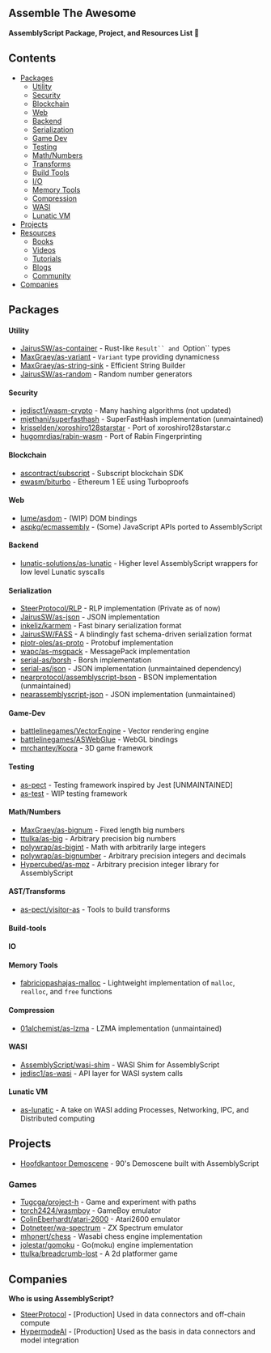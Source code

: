 ## Assemble The Awesome

**AssemblyScript Package, Project, and Resources List 🚀**
## Contents

- [Packages](#packages)
    - [Utility](#utility)
    - [Security](#security)
    - [Blockchain](#blockchain)
    - [Web](#web)
    - [Backend](#backend)
    - [Serialization](#serialization)
    - [Game Dev](#game-dev)
    - [Testing](#testing)
    - [Math/Numbers](#math-numbers)
    - [Transforms](#transforms)
    - [Build Tools](#build-tools)
    - [I/O](#io)
    - [Memory Tools](#memory-tools)
    - [Compression](#compression)
    - [WASI](#wasi)
    - [Lunatic VM](#lunatic-vm)
- [Projects](#projects)
- [Resources](#resources)
    - [Books](#books)
    - [Videos](#videos)
    - [Tutorials](#tutorials)
    - [Blogs](#blogs)
    - [Community](#community)
- [Companies](#companies)

## Packages
#### Utility
- [JairusSW/as-container](https://github.com/JairusSW/assemble-the-awesome) - Rust-like `Result`` and `Option`` types
- [MaxGraey/as-variant](https://github.com/MaxGraey/as-variant) - `Variant` type providing dynamicness
- [MaxGraey/as-string-sink](https://github.com/MaxGraey/as-string-sink) - Efficient String Builder
- [JairusSW/as-random](https://github.com/MaxGraey/as-random) - Random number generators
#### Security
- [jedisct1/wasm-crypto](https://github.com/jedisct1/wasm-crypto) - Many hashing algorithms (not updated)
- [mjethani/superfasthash](https://github.com/mjethani/superfasthash) - SuperFastHash implementation (unmaintained)
- [krisselden/xoroshiro128starstar](https://github.com/krisselden/xoroshiro128starstar) - Port of xoroshiro128starstar.c
- [hugomrdias/rabin-wasm](https://github.com/hugomrdias/rabin-wasm) - Port of Rabin Fingerprinting
#### Blockchain
- [ascontract/subscript](https://github.com/ascontract/subscript) - Subscript blockchain SDK
- [ewasm/biturbo](https://github.com/ewasm/biturbo) - Ethereum 1 EE using Turboproofs
#### Web
- [lume/asdom](https://github.com/lume/asdom) - (WIP) DOM bindings
- [aspkg/ecmassembly](https://github.com/aspkg/ecmassembly) - (Some) JavaScript APIs ported to AssemblyScript
#### Backend
- [lunatic-solutions/as-lunatic](https://github.com/lunatic-solutions/as-lunatic) - Higher level AssemblyScript wrappers for low level Lunatic syscalls
#### Serialization
- [SteerProtocol/RLP](https://github.com/SteerProtocol/rlp) - RLP implementation (Private as of now)
- [JairusSW/as-json](https://github.com/JairusSW/as-json) - JSON implementation
- [inkeliz/karmem](https://github.com/inkeliz/karmem) - Fast binary serialization format
- [JairusSW/FASS](https://github.com/JairusSW/fass) - A blindingly fast schema-driven serialization format
- [piotr-oles/as-proto](https://github.com/piotr-oles/as-proto) - Protobuf implementation
- [wapc/as-msgpack](https://github.com/wapc/as-msgpack) - MessagePack implementation
- [serial-as/borsh](https://github.com/gagdiez/serial-as/tree/main/borsh) - Borsh implementation
- [serial-as/json](https://github.com/gagdiez/serial-as/tree/main/json) - JSON implementation (unmaintained dependency)
- [nearprotocol/assemblyscript-bson](https://github.com/nearprotocol/assemblyscript-bson) - BSON implementation (unmaintained)
- [nearassemblyscript-json](https://github.com/near/assemblyscript-json) - JSON implementation (unmaintained)
#### Game-Dev
- [battlelinegames/VectorEngine](https://github.com/battlelinegames/VectorEngine) - Vector rendering engine
- [battlelinegames/ASWebGlue](https://github.com/battlelinegames/ASWebGLue) - WebGL bindings
- [mrchantey/Koora](https://github.com/mrchantey/koora) - 3D game framework
#### Testing
- [as-pect](https://github.com/jtenner/as-pect) - Testing framework inspired by Jest [UNMAINTAINED]
- [as-test](https://github.com/JairusSW/as-test) - WIP testing framework
#### Math/Numbers
- [MaxGraey/as-bignum](https://github.com/MaxGraey/as-bignum) - Fixed length big numbers
- [ttulka/as-big](https://github.com/ttulka/as-big) - Arbitrary precision big numbers
- [polywrap/as-bigint](https://github.com/polywrap/as-bigint) - Math with arbitrarily large integers
- [polywrap/as-bignumber](https://github.com/polywrap/as-bignumber) - Arbitrary precision integers and decimals
- [Hypercubed/as-mpz](https://github.com/Hypercubed/as-mpz) - Arbitrary precision integer library for AssemblyScript

#### AST/Transforms
- [as-pect/visitor-as](https://github.com/as-pect/visitor-as) - Tools to build transforms
#### Build-tools
#### IO
#### Memory Tools
- [fabriciopashajas-malloc](https://github.com/fabriciopashaj/as-malloc) - Lightweight implementation of `malloc`, `realloc`, and `free` functions
#### Compression
- [01alchemist/as-lzma](https://github.com/01alchemist/AS-LZMA) - LZMA implementation (unmaintained)
#### WASI
- [AssemblyScript/wasi-shim](https://github.com/AssemblyScript/wasi-shim) - WASI Shim for AssemblyScript
- [jedisc1/as-wasi](https://github.com/jedisct1/as-wasi) - API layer for WASI system calls
#### Lunatic VM
- [as-lunatic](https://github.com/lunatic-solutions/as-lunatic) - A take on WASI adding Processes, Networking, IPC, and Distributed computing
## Projects
- [Hoofdkantoor Demoscene](https://wasm-demo.codument.com/demo.html) - 90's Demoscene built with AssemblyScript
### Games
- [Tugcga/project-h](https://github.com/Tugcga/Project-H) - Game and experiment with paths
- [torch2424/wasmboy](https://github.com/torch2424/wasmBoy) - GameBoy emulator
- [ColinEberhardt/atari-2600](https://github.com/ColinEberhardt/atari2600-wasm) - Atari2600 emulator
- [Dotneteer/wa-spectrum](https://github.com/Dotneteer/wa-spectrum-engine) - ZX Spectrum emulator
- [mhonert/chess](https://github.com/mhonert/chess) - Wasabi chess engine implementation
- [jolestar/gomoku](https://github.com/jolestar/gomoku-wasm) - Go(moku) engine implementation
- [ttulka/breadcrumb-lost](https://github.com/ttulka/2d-videogame-in-assemblyscript) - A 2d platformer game

## Companies
**Who is using AssemblyScript?**
- [SteerProtocol](https://steer.finance/) - [Production] Used in data connectors and off-chain compute
- [HypermodeAI](https://hypermode.ai/) - [Production] Used as the basis in data connectors and model integration